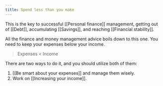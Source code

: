 ```yaml
---
title: Spend less than you make
---
```


This is the key to successful [[Personal finance]] management, getting out of [[Debt]], accumulating [[Savings]], and reaching [[Financial stability]].

All the finance and money management advice boils down to this one. You need to keep your expenses below your income.

> Expenses < Income

There are two ways to do it, and you should utilize both of them:

1. [[Be smart about your expenses]] and manage them wisely.
2. Work on [[Increasing your income]].